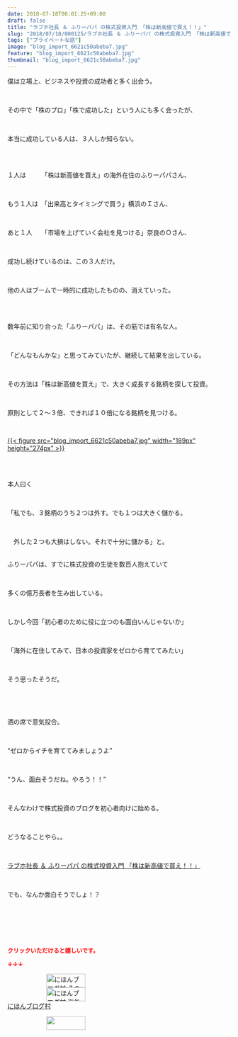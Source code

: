 ```yaml
---
date: 2018-07-18T00:01:25+09:00
draft: false
title: "ラブホ社長 ＆ ふりーパパ の株式投資入門 「株は新高値で買え！！」"
slug: "2018/07/18/000125/ラブホ社長 ＆ ふりーパパ の株式投資入門 「株は新高値で買え！！」"
tags: ["プライベートな話"]
image: "blog_import_6621c50abeba7.jpg"
feature: "blog_import_6621c50abeba7.jpg"
thumbnail: "blog_import_6621c50abeba7.jpg"
---
```

<p>僕は立場上、ビジネスや投資の成功者と多く出会う。</p><p> </p><p>その中で「株のプロ」「株で成功した」という人にも多く会ったが、</p><p> </p><p>本当に成功している人は、３人しか知らない。</p><p> </p><p><br/>１人は　　　「株は新高値を買え」の海外在住のふりーパパさん、</p><p> </p><p>もう１人は　「出来高とタイミングで買う」横浜のＩさん、</p><p> </p><p>あと１人　　「市場を上げていく会社を見つける」奈良のＯさん、</p><p> </p><p>成功し続けているのは、この３人だけ。</p><p> </p><p>他の人はブームで一時的に成功したものの、消えていった。</p><p> </p><p><br/>数年前に知り合った「ふりーパパ」は、その筋では有名な人。</p><p> </p><p>「どんなもんかな」と思ってみていたが、継続して結果を出している。</p><p> </p><p>その方法は「株は新高値を買え」で、大きく成長する銘柄を探して投資。</p><p> </p><p>原則として２～３倍、できれば１０倍になる銘柄を見つける。</p><p> </p><p><a href="blog_import_6621c50abeba7.jpg">{{< figure src="blog_import_6621c50abeba7.jpg" width="189px" height="274px" >}}</a></p><p> </p><p><br/>本人曰く</p><p> </p><p>「私でも、３銘柄のうち２つは外す。でも１つは大きく儲かる。</p><p> </p><p>　外した２つも大損はしない。それで十分に儲かる」と。</p><p><br/>ふりーパパは、すでに株式投資の生徒を数百人抱えていて</p><p> </p><p>多くの億万長者を生み出している。</p><p> </p><p>しかし今回「初心者のために役に立つのも面白いんじゃないか」</p><p> </p><p>「海外に在住してみて、日本の投資家をゼロから育ててみたい」</p><p> </p><p>そう思ったそうだ。</p><p> </p><p> </p><p>酒の席で意気投合。</p><p> </p><p>“ゼロからイチを育ててみましょうよ”</p><p> </p><p>“うん、面白そうだね。やろう！！”</p><p> </p><p>そんなわけで株式投資のブログを初心者向けに始める。</p><p> </p><p>どうなることやら。。</p><p> </p><p><a href="shintakane" target="_blank">ラブホ社長 ＆ ふりーパパ の株式投資入門 「株は新高値で買え！！」</a></p><p> </p><p>でも、なんか面白そうでしょ！？</p><p> </p><p> </p><p> </p><p><font color="#ff0000" size="2"><strong>クリックいただけると嬉しいです。</strong></font></p><p><font color="#ff0000" size="2"><strong>↓↓↓</strong></font></p><p><a href="ranking.html?p_cid=01260127" id="&amp;blogmura_banner" target="_blank"><img alt="にほんブログ村 その他生活ブログ 不動産投資へ" border="0" height="31" src="data:image/svg+xml;charset=utf-8,%3Csvg%20xmlns%3D%22http%3A%2F%2Fwww.w3.org%2F2000%2Fsvg%22%20title%3D%22Placeholder%20for%20Images%22%20role%3D%22presentation%22%20viewBox%3D%220%200%2088%2031%22%20%2F%3E" width="88" data-src="https://img-proxy.blog-video.jp/images?url=http%3A%2F%2Flife.blogmura.com%2Fhudousantoushi%2Fimg%2Fhudousantoushi88_31.gif" style="aspect-ratio: auto 88 / 31;"/><noscript><img alt="にほんブログ村 その他生活ブログ 不動産投資へ" border="0" height="31" src="https://img-proxy.blog-video.jp/images?url=http%3A%2F%2Flife.blogmura.com%2Fhudousantoushi%2Fimg%2Fhudousantoushi88_31.gif" width="88"></noscript></a><br/><a href="ranking.html?p_cid=01260127" target="_blank"><img alt="にほんブログ村 海外生活ブログ バリ島情報へ" border="0" height="31" src="data:image/svg+xml;charset=utf-8,%3Csvg%20xmlns%3D%22http%3A%2F%2Fwww.w3.org%2F2000%2Fsvg%22%20title%3D%22Placeholder%20for%20Images%22%20role%3D%22presentation%22%20viewBox%3D%220%200%2088%2031%22%20%2F%3E" width="88" data-src="https://img-proxy.blog-video.jp/images?url=http%3A%2F%2Foverseas.blogmura.com%2Fbali%2Fimg%2Fbali88_31.gif" style="aspect-ratio: auto 88 / 31;"/><noscript><img alt="にほんブログ村 海外生活ブログ バリ島情報へ" border="0" height="31" src="https://img-proxy.blog-video.jp/images?url=http%3A%2F%2Foverseas.blogmura.com%2Fbali%2Fimg%2Fbali88_31.gif" width="88"></noscript></a><br/><a href="ranking.html?p_cid=01260127" target="_blank">にほんブログ村</a></p><p><a href="link.php?1804582" title="人気ブログランキングへ"><img border="0" height="31" src="data:image/svg+xml;charset=utf-8,%3Csvg%20xmlns%3D%22http%3A%2F%2Fwww.w3.org%2F2000%2Fsvg%22%20title%3D%22Placeholder%20for%20Images%22%20role%3D%22presentation%22%20viewBox%3D%220%200%2088%2031%22%20%2F%3E" width="88" data-src="https://blog.with2.net/img/banner/banner_22.gif" style="aspect-ratio: auto 88 / 31;"/><noscript><img border="0" height="31" src="https://blog.with2.net/img/banner/banner_22.gif" width="88"></noscript></a></p><p> </p>

